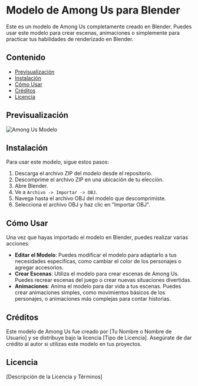 # Modelo de Among Us para Blender

Este es un modelo de Among Us completamente creado en Blender. Puedes usar este modelo para crear escenas, animaciones o simplemente para practicar tus habilidades de renderizado en Blender.

## Contenido

- [Previsualización](#previsualización)
- [Instalación](#instalación)
- [Cómo Usar](#cómo-usar)
- [Créditos](#créditos)
- [Licencia](#licencia)

## Previsualización

![Among Us Modelo](preview.png)

## Instalación

Para usar este modelo, sigue estos pasos:

1. Descarga el archivo ZIP del modelo desde el repositorio.
2. Descomprime el archivo ZIP en una ubicación de tu elección.
3. Abre Blender.
4. Ve a `Archivo -> Importar -> OBJ`.
5. Navega hasta el archivo OBJ del modelo que descomprimiste.
6. Selecciona el archivo OBJ y haz clic en "Importar OBJ".

## Cómo Usar

Una vez que hayas importado el modelo en Blender, puedes realizar varias acciones:

- **Editar el Modelo**: Puedes modificar el modelo para adaptarlo a tus necesidades específicas, como cambiar el color de los personajes o agregar accesorios.
- **Crear Escenas**: Utiliza el modelo para crear escenas de Among Us. Puedes recrear escenas del juego o crear nuevas situaciones divertidas.
- **Animaciones**: Anima el modelo para dar vida a tus escenas. Puedes crear animaciones simples, como movimientos básicos de los personajes, o animaciones más complejas para contar historias.

## Créditos

Este modelo de Among Us fue creado por [Tu Nombre o Nombre de Usuario] y se distribuye bajo la licencia [Tipo de Licencia]. Asegúrate de dar crédito al autor si utilizas este modelo en tus proyectos.

## Licencia

[Descripción de la Licencia y Términos]

